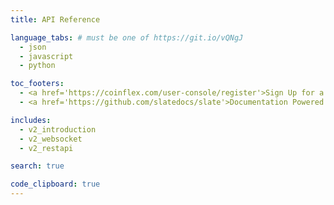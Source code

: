 ```yaml
---
title: API Reference

language_tabs: # must be one of https://git.io/vQNgJ
  - json
  - javascript
  - python

toc_footers:
  - <a href='https://coinflex.com/user-console/register'>Sign Up for a Developer Key</a>
  - <a href='https://github.com/slatedocs/slate'>Documentation Powered by Slate</a>

includes:
  - v2_introduction
  - v2_websocket
  - v2_restapi

search: true

code_clipboard: true
---
```

